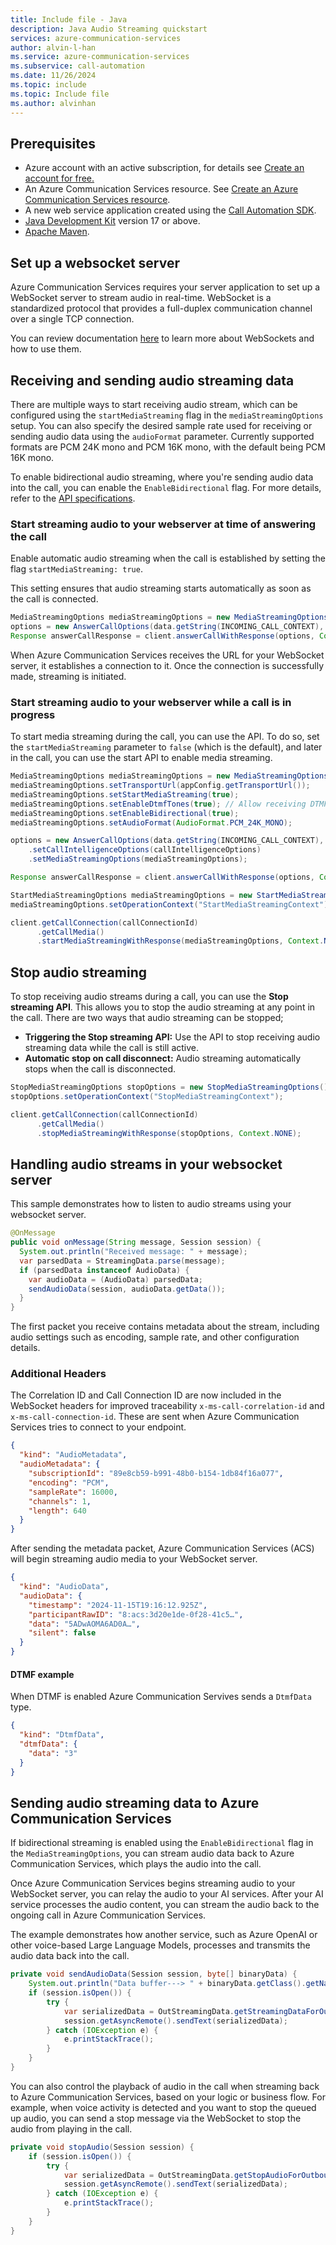 ```yaml
---
title: Include file - Java
description: Java Audio Streaming quickstart
services: azure-communication-services
author: alvin-l-han
ms.service: azure-communication-services
ms.subservice: call-automation
ms.date: 11/26/2024
ms.topic: include
ms.topic: Include file
ms.author: alvinhan
---
```


## Prerequisites

- Azure account with an active subscription, for details see [Create an account for free.](https://azure.microsoft.com/pricing/purchase-options/azure-account?cid=msft_learn)
- An Azure Communication Services resource. See [Create an Azure Communication Services resource](../../../quickstarts/create-communication-resource.md?tabs=windows&pivots=platform-azp).
- A new web service application created using the [Call Automation SDK](../../../quickstarts/call-automation/callflows-for-customer-interactions.md).
- [Java Development Kit](/java/azure/jdk/?preserve-view=true&view=azure-java-stable) version 17 or above.
- [Apache Maven](https://maven.apache.org/download.cgi).

## Set up a websocket server
Azure Communication Services requires your server application to set up a WebSocket server to stream audio in real-time. WebSocket is a standardized protocol that provides a full-duplex communication channel over a single TCP connection. 

You can review documentation [here](https://azure.microsoft.com/blog/introduction-to-websockets-on-windows-azure-web-sites/) to learn more about WebSockets and how to use them.

## Receiving and sending audio streaming data
There are multiple ways to start receiving audio stream, which can be configured using the `startMediaStreaming` flag in the `mediaStreamingOptions` setup. You can also specify the desired sample rate used for receiving or sending audio data using the `audioFormat` parameter. Currently supported formats are PCM 24K mono and PCM 16K mono, with the default being PCM 16K mono.

To enable bidirectional audio streaming, where you're sending audio data into the call, you can enable the `EnableBidirectional` flag. For more details, refer to the [API specifications](/rest/api/communication/callautomation/answer-call/answer-call?view=rest-communication-callautomation-2024-06-15-preview&preserve-view=true&tabs=HTTP#mediastreamingoptions).

### Start streaming audio to your webserver at time of answering the call
Enable automatic audio streaming when the call is established by setting the flag `startMediaStreaming: true`.
 
This setting ensures that audio streaming starts automatically as soon as the call is connected.

``` Java
MediaStreamingOptions mediaStreamingOptions = new MediaStreamingOptions(appConfig.getTransportUrl(), MediaStreamingTransport.WEBSOCKET, MediaStreamingContent.AUDIO, MediaStreamingAudioChannel.MIXED, true).setEnableBidirectional(true).setAudioFormat(AudioFormat.PCM_24K_MONO);
options = new AnswerCallOptions(data.getString(INCOMING_CALL_CONTEXT), callbackUri).setCallIntelligenceOptions(callIntelligenceOptions).setMediaStreamingOptions(mediaStreamingOptions);
Response answerCallResponse = client.answerCallWithResponse(options, Context.NONE);
```
When Azure Communication Services receives the URL for your WebSocket server, it establishes a connection to it. Once the connection is successfully made, streaming is initiated.


### Start streaming audio to your webserver while a call is in progress
To start media streaming during the call, you can use the API. To do so, set the `startMediaStreaming` parameter to `false` (which is the default), and later in the call, you can use the start API to enable media streaming.

``` Java 
MediaStreamingOptions mediaStreamingOptions = new MediaStreamingOptions(MediaStreamingAudioChannel.UNMIXED);
mediaStreamingOptions.setTransportUrl(appConfig.getTransportUrl());
mediaStreamingOptions.setStartMediaStreaming(true);
mediaStreamingOptions.setEnableDtmfTones(true); // Allow receiving DTMF tones
mediaStreamingOptions.setEnableBidirectional(true);
mediaStreamingOptions.setAudioFormat(AudioFormat.PCM_24K_MONO);

options = new AnswerCallOptions(data.getString(INCOMING_CALL_CONTEXT), callbackUri)
    .setCallIntelligenceOptions(callIntelligenceOptions)
    .setMediaStreamingOptions(mediaStreamingOptions);

Response answerCallResponse = client.answerCallWithResponse(options, Context.NONE);

StartMediaStreamingOptions mediaStreamingOptions = new StartMediaStreamingOptions();
mediaStreamingOptions.setOperationContext("StartMediaStreamingContext");

client.getCallConnection(callConnectionId)
      .getCallMedia()
      .startMediaStreamingWithResponse(mediaStreamingOptions, Context.NONE);    
```

## Stop audio streaming
To stop receiving audio streams during a call, you can use the **Stop streaming API**. This allows you to stop the audio streaming at any point in the call. There are two ways that audio streaming can be stopped;
- **Triggering the Stop streaming API:** Use the API to stop receiving audio streaming data while the call is still active.
- **Automatic stop on call disconnect:** Audio streaming automatically stops when the call is disconnected.

``` Java
StopMediaStreamingOptions stopOptions = new StopMediaStreamingOptions();
stopOptions.setOperationContext("StopMediaStreamingContext");

client.getCallConnection(callConnectionId)
      .getCallMedia()
      .stopMediaStreamingWithResponse(stopOptions, Context.NONE);
```

## Handling audio streams in your websocket server
This sample demonstrates how to listen to audio streams using your websocket server.

``` Java
@OnMessage
public void onMessage(String message, Session session) {
  System.out.println("Received message: " + message);
  var parsedData = StreamingData.parse(message);
  if (parsedData instanceof AudioData) {
    var audioData = (AudioData) parsedData;
    sendAudioData(session, audioData.getData());
  }
}
```

The first packet you receive contains metadata about the stream, including audio settings such as encoding, sample rate, and other configuration details.

### Additional Headers
The Correlation ID and Call Connection ID are now included in the WebSocket headers for improved traceability `x-ms-call-correlation-id` and `x-ms-call-connection-id`. These are sent when Azure Communication Services tries to connect to your endpoint.

``` json
{
  "kind": "AudioMetadata",
  "audioMetadata": {
    "subscriptionId": "89e8cb59-b991-48b0-b154-1db84f16a077",
    "encoding": "PCM",
    "sampleRate": 16000,
    "channels": 1,
    "length": 640
  }
}
```

After sending the metadata packet, Azure Communication Services (ACS) will begin streaming audio media to your WebSocket server.

``` json
{
  "kind": "AudioData",
  "audioData": {
    "timestamp": "2024-11-15T19:16:12.925Z",
    "participantRawID": "8:acs:3d20e1de-0f28-41c5…",
    "data": "5ADwAOMA6AD0A…",
    "silent": false
  }
}
```

#### DTMF example 
When DTMF is enabled Azure Communication Servives sends a `DtmfData` type.

``` json
{
  "kind": "DtmfData",
  "dtmfData": {
    "data": "3"
  }
}
```

## Sending audio streaming data to Azure Communication Services
If bidirectional streaming is enabled using the `EnableBidirectional` flag in the `MediaStreamingOptions`, you can stream audio data back to Azure Communication Services, which plays the audio into the call.

Once Azure Communication Services begins streaming audio to your WebSocket server, you can relay the audio to your AI services. After your AI service processes the audio content, you can stream the audio back to the ongoing call in Azure Communication Services.

The example demonstrates how another service, such as Azure OpenAI or other voice-based Large Language Models, processes and transmits the audio data back into the call.

``` Java
private void sendAudioData(Session session, byte[] binaryData) {
    System.out.println("Data buffer---> " + binaryData.getClass().getName());
    if (session.isOpen()) {
        try {
            var serializedData = OutStreamingData.getStreamingDataForOutbound(binaryData);
            session.getAsyncRemote().sendText(serializedData);
        } catch (IOException e) {
            e.printStackTrace();
        }
    }
}
```

You can also control the playback of audio in the call when streaming back to Azure Communication Services, based on your logic or business flow. For example, when voice activity is detected and you want to stop the queued up audio, you can send a stop message via the WebSocket to stop the audio from playing in the call.

``` Java
private void stopAudio(Session session) {
    if (session.isOpen()) {
        try {
            var serializedData = OutStreamingData.getStopAudioForOutbound();
            session.getAsyncRemote().sendText(serializedData);
        } catch (IOException e) {
            e.printStackTrace();
        }
    }
}
```
